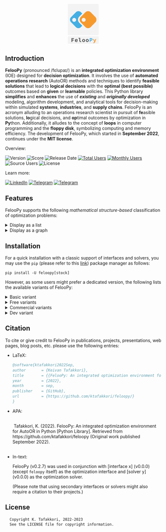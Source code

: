 

<p align="center">
   <img src="miscellaneous/logo/logo1.png" width="20%">
</p>


## Introduction

**FelooPy** (pronounced /fɛlupaɪ/) is an **integrated optimization environment** (IOE) designed for **decision optimization**. It involves the use of **automated operations research** (AutoOR) methods and techniques to identify **feasible solutions** that lead to **logical decisions** with the **optimal (best possible)** outcomes based on **given** or **learnable** policies. This Python library **simplifies** and **enhances** the use of **_existing_** and **_originally developed_** modeling, algorithm development, and analytical tools for decision-making within simulated **systems**, **industries**, and **supply chains**. FelooPy is an acronym alluding to an operations research scientist in pursuit of **fe**asible solutions, **lo**gical decisions, and **op**timal outcomes by optimization in **Py**thon. Additionally, it alludes to the concept of **loops** in computer programming and the **floppy disk**, symbolizing computing and memory efficiency. The development of FelooPy, which started in **September 2022**, continues under the **MIT license**.

Overview:

![Version](https://img.shields.io/static/v1?label=latest&message=v0.2.7&color=darkgreen)
![Score](https://img.shields.io/github/stars/ktafakkori/feloopy?label=score&color=darkgreen)
![Release Date](https://img.shields.io/github/release-date/ktafakkori/feloopy?label=release%20date&color=darkgreen)
[![Total Users](https://static.pepy.tech/personalized-badge/feloopy?period=total&units=international_system&left_color=grey&right_color=blue&left_text=total%20users)](https://pepy.tech/project/feloopy?&left_text=totalusers)
[![Monthly Users](https://img.shields.io/pypi/dm/feloopy?label=monthly%20users&color=blue)](https://pypistats.org/packages/feloopy)
![Source Users](https://img.shields.io/github/downloads/ktafakkori/feloopy/total?label=source%20users&color=blue)
![License](https://img.shields.io/static/v1?label=license&message=MIT&color=darkred)

Learn more:

[![LinkedIn](https://img.shields.io/badge/LinkedIn%20Group%20-blue?&color=darkblue&label=join)](https://www.linkedin.com/groups/12881077/) [![Telegram](https://img.shields.io/badge/Telegram%20Group%20-blue?&color=darkblue&label=join)](https://t.me/feloop_group)
[![Telegram](https://img.shields.io/badge/Instagram%20Page%20-blue?&color=darkblue&label=follow)](https://instagram.com/feloop_page)

## Features

FelooPy supports the following _mathematical structure-based_ classification of optimization problems:

<details>
<summary>Display as a list</summary>

- Numerical optimization
   - Linear Programming (LP)
      - [Unconstrained] Linear Programming (ULP, or LP)
      - [Constrained] Linear Programming (CLP, or LP)
      - General Linear Programming (GLP, or LP)
   - Non-Linear Programming (NLP)
      - with non-linear objectives
         - [Unconstrained] Quadratic Programming (UQP, or QP)
         - [Constrained] Quadratic Programming (CQP, or QP)
      - with non-linear constraints
         - Second Order Cone Programming (SOCP)
      - with non-linear objectives and constraints
         - General Non-Linear Programming (GNLP)
- Combinatorial optimization
   - Integer Programming (IP)
      - Pure Integer Linear Programming (PILP)
         - [Unconstrained] Pure Integer Linear Programming (UPILP, or PILP)
         - [Constrained] Pure Integer Linear Programming (CPILP, or PILP)
      - Pure Integer Non-Linear Programming (PINLP)
         - with non-linear objectives
            - [Unconstrained] Integer Quadratic Programming (UIQP, IQP, or QUIO)
            - [Unconstrained] Binary Quadratic Programming (UBQP, BQP, or QUBO)
            - [Constrained] Integer Quadratic Programming (CIQP, IQP, or QUIO)
            - [Constrained] Binary Quadratic Programming (CBQP, BQP, or QUBO)
         - with non-linear constraints
         - with non-linear objectives and constraints
            - General Pure Integer Non-Linear Programming (GPINLP)
   - Mixed Integer Programming (MIP)
      - Mixed Integer Linear Programming (MILP)
         - [Unconstrained] Mixed Integer Linear Programming (UMILP, or MILP)
         - [Constrained] Mixed Integer Linear Programming (CMILP, or MILP)
      - Mixed Integer Non-Linear Programming (MINLP)
         - with non-linear objectives
            - [Unconstrained] Mixed Integer Quadratic Programming (UMIQP, or MIQP)
            - [Constrained] Mixed Integer Quadratic Programming (CMIQP, or MIQP)
         - with non-linear constraints
         - with non-linear objectives and constraints
            - General Mixed Integer Non-Linear Programming (GMINLP, or GMIP)

_Credit: Keivan Tafakkori_

</details>

<details>
<summary>Display as a graph</summary>

```mermaid
graph LR 
 CLASS["FelooPy"] --> SUBCLASS1["Numerical Optimization"]
 CLASS["FelooPy"] --> SUBCLASS2["Combinatorial Optimization"]
 SUBCLASS1["Numerical Optimization"] --> A["LP"]
 SUBCLASS1["Numerical Optimization"] --> B["NLP"]
 SUBCLASS2["Combinatorial Optimization"] --> C["IP"]
 SUBCLASS2["Combinatorial Optimization"] --> D["MIP"]
 A["LP"] --> A1["ULP, or LP"]
 A["LP"] --> A2["CLP, or LP"]
 A["LP"] --> A3["GLP, or LP"]
 B["NLP"] --> B1["NLO"]
 B1["NLO"] --> B11["UQP, or QP"]
 B1["NLO"] --> B12["CQP, or QP"]
 B["NLP"] --> B2["NLC"]
 B2["NLC"] --> B21["SOCP"]
 B["NLP"] --> B3["NLOC"]
 B3["NLOC"] --> B31["GNLP"]
 C["IP"] --> C1["PILP"]
 C1["PILP"] --> C11["UPILP, or PILP"]
 C1["PILP"] --> C12["CPILP, or PILP"]
 C["IP"] --> C2["PINLP"]
 C2["PINLP"] --> C21["NLO"]
 C21["NLO"] --> C211["UIQP, IQP, or UQIO"]
 C21["NLO"] --> C212["UBQP, BQP, or UBIO"]
 C21["NLO"] --> C213["CIQP, IQP, or CQIO"]
 C21["NLO"] --> C214["CBQP, BQP, or CBIO"]
 C2["PINLP"] --> C22["NLC"]
 C2["PINLP"] --> C23["NLOC"]
 C23["NLOC"] --> C231["GPINLP"]
 D["MIP"] --> D1["MILP"]  
 D1["MILP"] --> D11["UMILP, or MILP"]
 D1["MILP"] --> D12["CMILP, or MILP"]
 D["MIP"] --> D2["MINLP"]  
 D2["MINLP"] --> D21["NLO"]
 D21["NLO"] --> D211["UMIQP"]
 D21["NLO"] --> D212["CMIQP"]
 D2["MINLP"] --> D22["NLC"]
 D2["MINLP"] --> D23["NLOC"]
 D23["NLOC"] --> D231["GMINLP, or GMIP"]
```

_Credit: Keivan Tafakkori_

</details>

## Installation

For a quick installation with a classic support of interfaces and solvers, you may use the `pip` (please refer to this [link](https://pip.pypa.io/en/stable/installation/)) package manager as follows:
   
   ```terminal
   pip install -U feloopy[stock]
   ```

However, as some users might prefer a dedicated version, the following lists the available variants of FelooPy:

<details>
<summary>Basic variant</summary>

   This variant installs the base package without any additional features. It is the core variant. It installs FelooPy with its common dependencies.

   ```terminal
   pip install -U feloopy
   ```
</details>

<details>
<summary>Free variants</summary>

   - `pico` variant:

      This variant installs the base package without any additional features. It is the same as the basic variant. It installs FelooPy with its common dependencies.

      ```terminal
      pip install -U feloopy[pico]
      ```

   - `nano` variant:

      This variant includes a small set of additional features. It installs FelooPy with its common dependencies and the `pymprog` package. 

      ```terminal
      pip install -U feloopy[nano]
      ```

   - `micro` variant:

      This variant includes a moderate set of additional features. It installs FelooPy with its common dependencies and the `pymprog`, `gekko`, and `mealpy` packages.

      ```terminal
      pip install -U feloopy[micro]
      ```

   - `mini` variant:

      This variant includes a large set of additional features. It installs FelooPy with its common dependencies and the `pymprog`, `gekko`, `mealpy`, `ortools`, and `cvxpy` packages.

      ```terminal
      pip install -U feloopy[mini]
      ```   

   - `full` variant:

      This variant includes all available features. It installs FelooPy with its common dependencies and the `pymprog`, `gekko`, `mealpy`, `ortools`, `cvxpy`, `pymoo`, and `pydecision` packages.
      
      ```terminal
      pip install -U feloopy[full]
      ```

   - `stock` variant:

      This variant includes all interface packages. It installs FelooPy with its common dependencies and the `gekko`, `ortools`, `pulp`, `pyomo`, `pymprog`, `picos`, `linopy`, `cvxpy`, `mip`, `mealpy`, `pydecision`, `rsome`, `pymoo`, `niapy`, and `pygad` packages.

      ```terminal
      pip install -U feloopy[stock]
      ```

   - `hyper` variant:

      This variant includes all interface and solver packages. It installs FelooPy with its common dependencies and the `gekko`, `ortools`, `pulp`, `pyomo`, `pymprog`, `picos`, `linopy`, `cvxpy`, `mip`, `mealpy`, `pydecision`, `rsome`, `pymoo`, `niapy`, `pygad`, `cplex`, `docplex`, `xpress`, `gurobipy`, `cylp`, and `coptpy` packages.

      ```terminal
      pip install -U feloopy[hyper]
      ```

</details>

<details>
<summary>Commercial variants</summary>

   `plus_gurobi` variant:

   This variant includes the Gurobi solver. It requires a valid Gurobi license. Refer to the [Gurobi website](https://www.gurobi.com/) for more information.

   ```terminal
   pip install -U feloopy[plus_gurobi]
   ```

   `plus_cplex` variant:

   This variant includes the CPLEX solver. It requires a valid CPLEX license. Refer to the [CPLEX website](https://www.ibm.com/analytics/cplex-optimizer) for more information.

   ```terminal
   pip install -U feloopy[plus_cplex]
   ```

   `plus_xpress` variant:

   This variant includes the Xpress solver. It requires a valid Xpress license. Refer to the [Xpress website](https://www.fico.com/en/products/fico-xpress-optimization) for more information.

   ```terminal
   pip install -U feloopy[plus_xpress]
   ```

   `plus_copt` variant:

   This variant includes the COPT solver. It requires a valid COPT license. Refer to the [COPT website](https://shanshu.ai/copt) for more information.

   ```terminal
   pip install -U feloopy[plus_copt]
   ```

   `plus_cylp` variant:

   This variant includes the CyLP solver. It requires a valid CyLP installation. Refer to this [link](https://github.com/coin-or/CyLP) for more information.

   ```terminal
   pip install -U feloopy[plus_cylp]
   ```

 - Special variants

   `plus_linux` variant:

   This variant includes additional features for Linux-based distros. It installs FelooPy with its common dependencies and the `pymultiobjective` package.

   ```terminal
   pip install -U feloopy[plus_linux]
   ```

</details>

<details>
<summary>Dev variant</summary>

   To support the developer with pull requests, and to get the latest updates, you can install a development variant as follows:

   ```terminal
   pip install -U git+https://github.com/ktafakkori/feloopy.git#egg=feloopy[variant_name]
   ```

   where `variant_name` is one of the above variants.
</details>

## Citation
To cite or give credit to FelooPy in publications, projects, presentations, web pages, blog posts, etc. please use the following entries:

- LaTeX:

   ```bibtex
   @software{ktafakkori2022Sep,
   author       = {Keivan Tafakkori},
   title        = {{FelooPy: An integrated optimization environment for AutoOR in Python}},
   year         = {2022},
   month        = sep,
   publisher    = {GitHub},
   url          = {https://github.com/ktafakkori/feloopy/}
   }
   ```

- APA:

   <div style="white-space: pre-wrap;">
   Tafakkori, K. (2022). FelooPy: An integrated optimization environment for AutoOR in Python [Python Library]. Retrieved from https://github.com/ktafakkori/feloopy (Original work published September 2022).
   </div>

- In-text:

   FelooPy (v0.2.7) was used in conjunction with [interface x] (v0.0.0) (except `feloopy` itself) as the optimization interface and [solver y] (v0.0.0) as the optimization solver.

   (Please note that using secondary interfaces or solvers might also require a citation to their projects.)

## License

      Copyright K. Tafakkori, 2022-2023
      See the LICENSE file for copyright information.